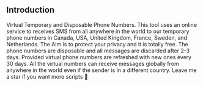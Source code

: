 ## Introduction 
Virtual Temporary and Disposable Phone Numbers. This tool uses an online service to receives SMS from all anywhere in the world to our temporary phone numbers in Canada, USA, United Kingdom, France, Sweden, and Netherlands. The Aim is to protect your privacy and it is totally free. The phone numbers are disposable and all messages are discarded after 2-3 days. Provided virtual phone numbers are refreshed with new ones every 30 days. All the virtual numbers can receive messages globally from anywhere in the world even if the sender is in a different country. Leave me a star if you want more scripts 💙
